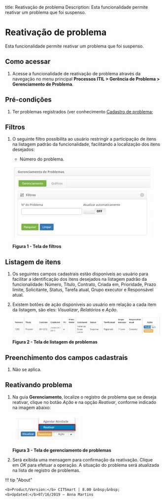 title: Reativação de problema
Description: Esta funcionalidade permite reativar um problema que foi suspenso.

# Reativação de problema

Esta funcionalidade permite reativar um problema que foi suspenso.

Como acessar
------------

1.  Acesse a funcionalidade de reativação de problema através da navegação no
    menu principal **Processos ITIL > Gerência de
    Problema > Gerenciamento de Problema**.

Pré-condições
-------------

1.  Ter problemas registrados (ver conhecimento [Cadastro de
    problema]();

Filtros
-------

1.  O seguinte filtro possibilita ao usuário restringir a participação de itens
    na listagem padrão da funcionalidade, facilitando a localização dos itens
    desejados:

    -   Número do problema.

    ![Criar](images/reactivation-1.png)

    **Figura 1 - Tela de filtros**

Listagem de itens
-----------------

1.  Os seguintes campos cadastrais estão disponíveis ao usuário para facilitar a
    identificação dos itens desejados na listagem padrão da
    funcionalidade: Número, Título, Contrato, Criada em, Prioridade, Prazo
    limite, Solicitante, Status, Tarefa atual, Grupo
    executor e Responsável atual.

2.  Existem botões de ação disponíveis ao usuário em relação a cada item da
    listagem, são eles: *Visualizar*, *Relatórios* e *Ação*.

    ![Criar](images/reactivation-2.png)

    **Figura 2 - Tela de listagem de problemas**

Preenchimento dos campos cadastrais
-----------------------------------

1.  Não se aplica.

Reativando problema
-------------------

1.  Na guia **Gerenciamento**, localize o registro de problema que se deseja
    reativar, clique no botão *Ação* e na opção *Reativar*, conforme indicado na
    imagem abaixo:

    ![Criar](images/reactivation-3.png)

    **Figura 3 - Tela de gerenciamento de problemas**

1.  Será exibida uma mensagem para confirmação da reativação. Clique
    em *OK* para efetuar a operação. A situação do problema será atualizada na
    lista de registro de problemas.

!!! tip "About"

    <b>Product/Version:</b> CITSmart | 8.00 &nbsp;&nbsp;
    <b>Updated:</b>07/16/2019 – Anna Martins

